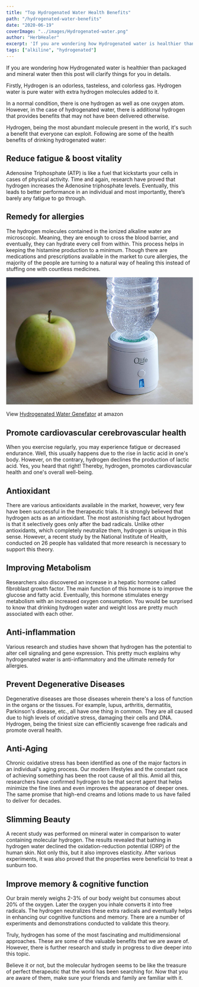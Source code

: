 ```yaml
---
title: "Top Hydrogenated Water Health Benefits"
path: "/hydrogenated-water-benefits"
date: "2020-06-19"
coverImage: "../images/Hydrogenated-water.png"
author: "HerbHealer"
excerpt: 'If you are wondering how Hydrogenated water is healthier than packaged and mineral water then this post will clarify things for you in details. Read about health benefits of drinking hydrogenated water'
tags: ["alkiline", "hydrogenated"]
---
```


If you are wondering how Hydrogenated water is healthier than packaged and mineral water then this post will clarify things for you in details.

Firstly, Hydrogen is an odorless, tasteless, and colorless gas. Hydrogen water is pure water with extra hydrogen molecules added to it.

In a normal condition, there is one hydrogen as well as one oxygen atom. However, in the case of hydrogenated water, there is additional hydrogen that provides benefits that may not have been delivered otherwise.

Hydrogen, being the most abundant molecule present in the world, it's such a benefit that everyone can exploit. Following are some of the health benefits of drinking hydrogenated water:

## Reduce fatigue & boost vitality

Adenosine Triphosphate (ATP) is like a fuel that kickstarts your cells in cases of physical activity. Time and again, research have proved that hydrogen increases the Adenosine triphosphate levels. Eventually, this leads to better performance in an individual and most importantly, there’s barely any fatigue to go through.

## Remedy for allergies

The hydrogen molecules contained in the ionized alkaline water are microscopic. Meaning, they are enough to cross the blood barrier, and eventually, they can hydrate every cell from within. This process helps in keeping the histamine production to a minimum. Though there are medications and prescriptions available in the market to cure allergies, the majority of the people are turning to a natural way of healing this instead of stuffing one with countless medicines.


![Hydrogenated water generator](..//images/Hydrogenated-water-generator.png)

View [Hydrogenated Water Genefator](https://amzn.to/3hDxIIG) at amazon

## Promote cardiovascular cerebrovascular health

When you exercise regularly, you may experience fatigue or decreased endurance. Well, this usually happens due to the rise in lactic acid in one's body. However, on the contrary, hydrogen declines the production of lactic acid. Yes, you heard that right! Thereby, hydrogen, promotes cardiovascular health and one's overall well-being.

## Antioxidant

There are various antioxidants available in the market, however, very few have been successful in the therapeutic trials. It is strongly believed that hydrogen acts as an antioxidant. The most astonishing fact about hydrogen is that it selectively goes only after the bad radicals. Unlike other antioxidants, which completely neutralize them, hydrogen is unique in this sense. However, a recent study by the National Institute of Health, conducted on 26 people has validated that more research is necessary to support this theory.

## Improving Metabolism

Researchers also discovered an increase in a hepatic hormone called fibroblast growth factor. The main function of this hormone is to improve the glucose and fatty acid. Eventually, this hormone stimulates energy metabolism with an increased oxygen consumption. You would be surprised to know that drinking hydrogen water and weight loss are pretty much associated with each other.

## Anti-inflammation

Various research and studies have shown that hydrogen has the potential to alter cell signaling and gene expression. This pretty much explains why hydrogenated water is anti-inflammatory and the ultimate remedy for allergies.

## Prevent Degenerative Diseases

Degenerative diseases are those diseases wherein there's a loss of function in the organs or the tissues. For example, lupus, arthritis, dermatitis, Parkinson's disease, etc., all have one thing in common. They are all caused due to high levels of oxidative stress, damaging their cells and DNA. Hydrogen, being the tiniest size can efficiently scavenge free radicals and promote overall health.

## Anti-Aging

Chronic oxidative stress has been identified as one of the major factors in an individual's aging process. Our modern lifestyles and the constant race of achieving something has been the root cause of all this. Amid all this, researchers have confirmed hydrogen to be that secret agent that helps minimize the fine lines and even improves the appearance of deeper ones. The same promise that high-end creams and lotions made to us have failed to deliver for decades.

## Slimming Beauty

A recent study was performed on mineral water in comparison to water containing molecular hydrogen. The results revealed that bathing in hydrogen water declined the oxidation-reduction potential (ORP) of the human skin. Not only this, but it also improves elasticity. After various experiments, it was also proved that the properties were beneficial to treat a sunburn too.

## Improve memory & cognitive function

Our brain merely weighs 2-3% of our body weight but consumes about 20% of the oxygen. Later the oxygen you inhale converts it into free radicals. The hydrogen neutralizes these extra radicals and eventually helps in enhancing our cognitive functions and memory. There are a number of experiments and demonstrations conducted to validate this theory.

Truly, hydrogen has some of the most fascinating and multidimensional approaches. These are some of the valuable benefits that we are aware of. However, there is further research and study in progress to dive deeper into this topic.

Believe it or not, but the molecular hydrogen seems to be like the treasure of perfect therapeutic that the world has been searching for. Now that you are aware of them, make sure your friends and family are familiar with it.